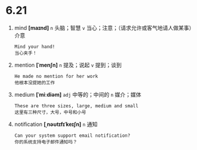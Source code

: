 # 6.21

1. mind **[maɪnd]** `n` 头脑；智慧 `v` 当心；注意；（请求允许或客气地请人做某事）介意

   ```
   Mind your hand!
   当心夹手！
   ```

2. mention **[ˈmenʃn]** `n` 提及；说起 `v` 提到；谈到

   ```
   He made no mention for her work
   他根本没提她的工作
   ```

3. medium **[ˈmiːdiəm]** `adj` 中等的；中间的 `n` 媒介；媒体

   ```
   These are three sizes, large, medium and small
   这里有三种尺寸，大号，中号和小号
   ```

4. notification **[ˌnəʊtɪfɪˈkeɪʃn]** `n` 通知
   ```
   Can your system support email notification?
   你的系统支持电子邮件通知吗？
   ```
